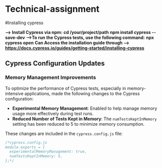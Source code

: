 # Technical-assignment
#Installing cypress 

**--> Install Cypress via npm:**
**cd /your/project/path**
**npm install cypress --save-dev**
**-->To run the Cypress tests, use the following command:**
**npx cypress open**
**Can Access the installation guide through --> https://docs.cypress.io/guides/getting-started/installing-cypress**

## Cypress Configuration Updates

### Memory Management Improvements
To optimize the performance of Cypress tests, especially in memory-intensive applications, made the following changes to the Cypress configuration:

- **Experimental Memory Management**: Enabled to help manage memory usage more effectively during test runs.
- **Reduced Number of Tests Kept in Memory**: The `numTestsKeptInMemory` setting has been reduced to 5 to minimize memory consumption.

These changes are included in the `cypress.config.js`  file:

```javascript
/*cypress.config.js
module.exports = {
  experimentalMemoryManagement: true,
  numTestsKeptInMemory: 5,
};*/

